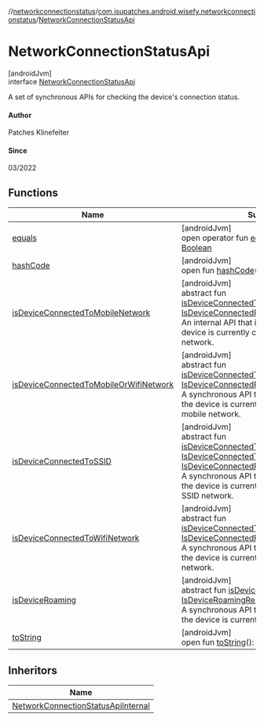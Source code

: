//[networkconnectionstatus](../../../index.md)/[com.isupatches.android.wisefy.networkconnectionstatus](../index.md)/[NetworkConnectionStatusApi](index.md)

# NetworkConnectionStatusApi

[androidJvm]\
interface [NetworkConnectionStatusApi](index.md)

A set of synchronous APIs for checking the device's connection status.

#### Author

Patches Klinefelter

#### Since

03/2022

## Functions

| Name | Summary |
|---|---|
| [equals](../../com.isupatches.android.wisefy.networkconnectionstatus.entities/-is-device-roaming-result/-false/index.md#585090901%2FFunctions%2F1246821712) | [androidJvm]<br>open operator fun [equals](../../com.isupatches.android.wisefy.networkconnectionstatus.entities/-is-device-roaming-result/-false/index.md#585090901%2FFunctions%2F1246821712)(other: [Any](https://kotlinlang.org/api/latest/jvm/stdlib/kotlin/-any/index.html)?): [Boolean](https://kotlinlang.org/api/latest/jvm/stdlib/kotlin/-boolean/index.html) |
| [hashCode](../../com.isupatches.android.wisefy.networkconnectionstatus.entities/-is-device-roaming-result/-false/index.md#1794629105%2FFunctions%2F1246821712) | [androidJvm]<br>open fun [hashCode](../../com.isupatches.android.wisefy.networkconnectionstatus.entities/-is-device-roaming-result/-false/index.md#1794629105%2FFunctions%2F1246821712)(): [Int](https://kotlinlang.org/api/latest/jvm/stdlib/kotlin/-int/index.html) |
| [isDeviceConnectedToMobileNetwork](is-device-connected-to-mobile-network.md) | [androidJvm]<br>abstract fun [isDeviceConnectedToMobileNetwork](is-device-connected-to-mobile-network.md)(): [IsDeviceConnectedResult](../../com.isupatches.android.wisefy.networkconnectionstatus.entities/-is-device-connected-result/index.md)<br>An internal API that is used to check if the device is currently connected to a mobile network. |
| [isDeviceConnectedToMobileOrWifiNetwork](is-device-connected-to-mobile-or-wifi-network.md) | [androidJvm]<br>abstract fun [isDeviceConnectedToMobileOrWifiNetwork](is-device-connected-to-mobile-or-wifi-network.md)(): [IsDeviceConnectedResult](../../com.isupatches.android.wisefy.networkconnectionstatus.entities/-is-device-connected-result/index.md)<br>A synchronous API that is used to check if the device is currently connected to a Wifi or mobile network. |
| [isDeviceConnectedToSSID](is-device-connected-to-s-s-i-d.md) | [androidJvm]<br>abstract fun [isDeviceConnectedToSSID](is-device-connected-to-s-s-i-d.md)(request: [IsDeviceConnectedToSSIDRequest](../../com.isupatches.android.wisefy.networkconnectionstatus.entities/-is-device-connected-to-s-s-i-d-request/index.md)): [IsDeviceConnectedResult](../../com.isupatches.android.wisefy.networkconnectionstatus.entities/-is-device-connected-result/index.md)<br>A synchronous API that is used to check if the device is currently connected to a given SSID network. |
| [isDeviceConnectedToWifiNetwork](is-device-connected-to-wifi-network.md) | [androidJvm]<br>abstract fun [isDeviceConnectedToWifiNetwork](is-device-connected-to-wifi-network.md)(): [IsDeviceConnectedResult](../../com.isupatches.android.wisefy.networkconnectionstatus.entities/-is-device-connected-result/index.md)<br>A synchronous API that is used to check if the device is currently connected to a Wifi network. |
| [isDeviceRoaming](is-device-roaming.md) | [androidJvm]<br>abstract fun [isDeviceRoaming](is-device-roaming.md)(): [IsDeviceRoamingResult](../../com.isupatches.android.wisefy.networkconnectionstatus.entities/-is-device-roaming-result/index.md)<br>A synchronous API that is used to check if the device is currently roaming. |
| [toString](../../com.isupatches.android.wisefy.networkconnectionstatus.entities/-is-device-roaming-result/-false/index.md#1616463040%2FFunctions%2F1246821712) | [androidJvm]<br>open fun [toString](../../com.isupatches.android.wisefy.networkconnectionstatus.entities/-is-device-roaming-result/-false/index.md#1616463040%2FFunctions%2F1246821712)(): [String](https://kotlinlang.org/api/latest/jvm/stdlib/kotlin/-string/index.html) |

## Inheritors

| Name |
|---|
| [NetworkConnectionStatusApiInternal](../-network-connection-status-api-internal/index.md) |
